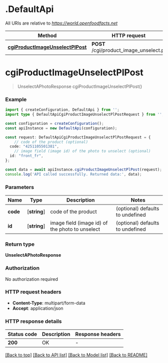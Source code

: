 # .DefaultApi

All URIs are relative to *https://world.openfoodfacts.net*

Method | HTTP request | Description
------------- | ------------- | -------------
[**cgiProductImageUnselectPlPost**](DefaultApi.md#cgiProductImageUnselectPlPost) | **POST** /cgi/product_image_unselect.pl | Unselect A Photo


# **cgiProductImageUnselectPlPost**
> UnselectAPhotoResponse cgiProductImageUnselectPlPost()


### Example


```typescript
import { createConfiguration, DefaultApi } from '';
import type { DefaultApiCgiProductImageUnselectPlPostRequest } from '';

const configuration = createConfiguration();
const apiInstance = new DefaultApi(configuration);

const request: DefaultApiCgiProductImageUnselectPlPostRequest = {
    // code of the product (optional)
  code: "4251105501381",
    // image field (image id) of the photo to unselect (optional)
  id: "front_fr",
};

const data = await apiInstance.cgiProductImageUnselectPlPost(request);
console.log('API called successfully. Returned data:', data);
```


### Parameters

Name | Type | Description  | Notes
------------- | ------------- | ------------- | -------------
 **code** | [**string**] | code of the product | (optional) defaults to undefined
 **id** | [**string**] | image field (image id) of the photo to unselect | (optional) defaults to undefined


### Return type

**UnselectAPhotoResponse**

### Authorization

No authorization required

### HTTP request headers

 - **Content-Type**: multipart/form-data
 - **Accept**: application/json


### HTTP response details
| Status code | Description | Response headers |
|-------------|-------------|------------------|
**200** | OK |  -  |

[[Back to top]](#) [[Back to API list]](README.md#documentation-for-api-endpoints) [[Back to Model list]](README.md#documentation-for-models) [[Back to README]](README.md)



